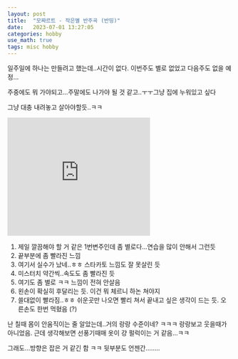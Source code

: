 ```yaml
---
layout: post
title:  "모짜르트 - 작은별 반주곡 (반띵)"
date:   2023-07-01 13:27:05 
categories: hobby
use_math: true
tags: misc hobby
---
```



일주일에 하나는 만들려고 했는데..시간이 없다. 이번주도 별로 없었고 다음주도 없을 예정...

주중에도 뭐 가야되고...주말에도 나가야 될 것 같고..ㅜㅜ그냥 집에 누워있고 싶다

그냥 대충 내려놓고 살아야할듯..ㅋㅋ


<iframe allowfullscreen="allowfullscreen" class="b-hbp-video b-uploaded" frameborder="0" height="266" id="BLOGGER-video-c42c3dd9f5f1b4cd-16081" mozallowfullscreen="mozallowfullscreen" src="https://www.blogger.com/video.g?token=AD6v5dzMb_rB05_y6kvqrT6O3ffzTKk3T4ejQXL8TA2dmZe6wyiMtq1GKvQDrkTiY7TFLITPy7PlYUesTok_FzzLsu7sqFoLIBnohnEBwjHR-BiLA_zGTQuOAu3Qe8mJ-TRo8TG2GNOu" webkitallowfullscreen="webkitallowfullscreen" width="320"></iframe>

1. 제일 깔끔해야 할 거 같은 1번변주인데 좀 별로다...연습을 많이 안해서 그런듯
2. 끝부분에 좀 빨라진 느낌
3. 여기서 실수가 났네..ㅎㅎ 스타카토 느낌도 잘 못살린 듯
4. 미스터치 약간씩..속도도 좀 빨라진 듯
5. 여기도 좀 별로 ㅋㅋ 느낌이 전혀 안살음
6. 왼손이 확실히 후달리는 듯. 이건 뭐 체르니 하논 쳐야지
7. 쓸대없이 빨라짐..ㅎㅎ 쉬운곳만 나오면 빨리 쳐서 끝내고 싶은 생각이 드는 듯. 오른손도 한번 먹혔음 (?)

난 칠때 몸이 안움직이는 줄 알았는데..거의 랑랑 수준이네? ㅋㅋㅋ 랑랑보고 웃을때가 아니었음. 근데 생각해보면 선풍기때매 옷이 걍 펄럭이는 거 같음...ㅋㅋ

그래도...방향은 잡은 거 같긴 함 ㅋㅋ 뒷부분도 언젠간........
